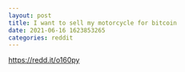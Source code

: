 ```yaml
--- 
layout: post 
title: I want to sell my motorcycle for bitcoin 
date: 2021-06-16 1623853265 
categories: reddit 
--- 
```

https://redd.it/o160py